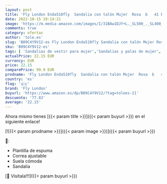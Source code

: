 ```yaml
---
layout: post
title: 'Fly London Enda510fly  Sandalia con talón Mujer  Rosa  b   41 EU'
date: 2022-10-15 19:14:21
image: 'https://m.media-amazon.com/images/I/31BAw1DJY+L._SL500_._SL400_.jpg'
comments: true
category: ofertas
author: 'tole.es'
slug: 'B09C4Y9V12-es Fly London Enda510fly Sandalia con talón Mujer Rosa b 41 EU'
sku: 'B09C4Y9V12-es'
tags: [ 'Sandalias de vestir para mujer','Sandalias y palas de mujer','Zapatos','Zapatos para mujer','Zapatos y complementos','fly london','sandalia','🇪🇸', ]
actualPrice: 22.15 EUR
currency: EUR
price: 22.15
comparePrice: 99.9 EUR
prodname: 'Fly London Enda510fly  Sandalia con talón Mujer  Rosa  b   41 EU'
country: 'es'
flag: '🇪🇸'
brand: 'Fly London'
buyurl: 'https://www.amazon.es/dp/B09C4Y9V12/?tag=tolees-21'
descuento: '77.83'
average: '22.15'
---
```


Ahora mismo tienes [{{< param title >}}]({{< param buyurl >}}) en el siguiente enlace!

[![{{< param prodname >}}]({{< param image >}})]({{< param buyurl >}})

🔎:

- Plantilla de espuma
- Correa ajustable
- Suela cómoda
- Sandalia

[🛒 Visítala!!!]({{< param buyurl >}})
